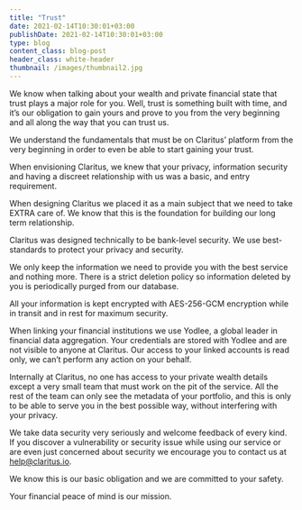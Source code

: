 ```yaml
---
title: "Trust"
date: 2021-02-14T10:30:01+03:00
publishDate: 2021-02-14T10:30:01+03:00
type: blog
content_class: blog-post
header_class: white-header
thumbnail: /images/thumbnail2.jpg
---
```


We know when talking about your wealth and private financial state that trust plays a major role for you.
Well, trust is something built with time, and it’s our obligation to gain yours and prove to you from the very beginning and all along the way that you can trust us.

We understand the fundamentals that must be on Claritus’ platform from the very beginning in order to even be able to start gaining  your trust.

When envisioning Claritus, we knew that your privacy, information security and having a discreet relationship with us was  a basic, and entry requirement.

When designing Claritus we placed it as a main subject that we need to take EXTRA care of. We know that this is the foundation  for building our long term relationship.

Claritus was designed technically to be bank-level security.  We use best-standards to protect your privacy and security.

We only keep the information we need to provide you with the best service and nothing more. There is a strict deletion policy so information deleted by you is periodically purged from our database.

All your information is kept encrypted with AES-256-GCM encryption while in transit and in rest for maximum security.

When linking your financial institutions we use Yodlee, a global leader in financial data aggregation. Your credentials are stored with Yodlee and are not visible to anyone at Claritus. Our access to your linked accounts is read only, we can’t perform any action on your behalf.

Internally at Claritus, no one has access to your private wealth details except a very small team that must work on the pit of the service. All the rest of the team can only see the metadata of your portfolio, and this is only to be able  to serve you in the best possible way, without interfering with your privacy.

We take data security very seriously and welcome feedback of every kind. If you discover a vulnerability or security issue while using  our service or are even just concerned about security we encourage you to contact us at [help@claritus.io](mailto:help@claritus.io).

We know this is our basic obligation and we are committed to your safety.

Your financial peace of mind is our mission.

